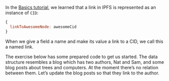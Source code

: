 In the [Basics tutorial](#/basics/02), we learned that a link in IPFS is represented as an instance of `CID`:

```javascript
{
  linkToAwesomeNode: awesomeCid
}
```
When we give a field a name and make its value a link to a CID, we call this a named link.

The exercise below has some prepared code to get us started. The data structure resembles a blog which has two authors, Nat and Sam, and some blog posts about trees and computers. At the moment there’s no relation between them. Let’s update the blog posts so that they link to the author.
